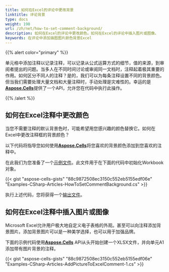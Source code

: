 ```yaml
---
title: 如何在Excel的评论中更改背景
linktitle: 评论背景
type: docs
weight: 190
url: /zh/net/how-to-set-comment-background/
description: 如何在Excel的评论中更改颜色。如何在Excel的评论中插入图片或图像。
keywords: 在评论中添加插图图片颜色背景Excel
---
```


{{% alert color="primary" %}}

单元格中添加注释以记录注释，可以记录从公式运算方式的细节，值的来源，到审阅者提出的问题。当多人在不同时间讨论或审阅同一文档时，注释起着极其重要的作用。如何区分不同人的注释？是的，我们可以为每条注释设置不同的背景颜色。但当我们需要处理大量文档和大量注释时，手动处理是灾难性的。幸运的是[**Aspose.Cells**](https://products.aspose.com/cells/net/)提供了一个API，允许您在代码中执行此操作。

{{% /alert %}}

## **如何在Excel注释中更改颜色**

当您不需要注释的默认背景色时，可能希望用您感兴趣的颜色替换它。如何在Excel中更改注释框的背景颜色？

以下代码将指导您如何使用[**Aspose.Cells**](https://products.aspose.com/cells/net/)将您喜欢的背景颜色添加到您喜欢的注释中。

在此我们为您准备了一个[示例文件](exmaple.xlsx)。此文件用于在下面的代码中初始化Workbook对象。

{{< gist "aspose-cells-gists" "88c9872508ec3150c552eb5155edf06e" "Examples-CSharp-Articles-HowToSetCommentBackground.cs" >}}

执行上述代码，您将获得一个[输出文件](result.xlsx)。

## **如何在Excel注释中插入图片或图像**

Microsoft Excel允许用户极大地自定义电子表格的外观。甚至可以向注释添加背景图片。添加背景图片可以是一种美学选择，也可以用于加强品牌。

下面的示例代码使用[**Aspose.Cells**](https://products.aspose.com/cells/net/) API从头开始创建一个XLSX文件，并向单元A1添加带有图片背景的注释。

{{< gist "aspose-cells-gists" "88c9872508ec3150c552eb5155edf06e" "Examples-CSharp-Articles-AddPictureToExcelComment-1.cs" >}}

